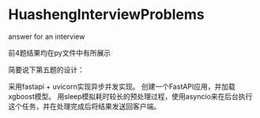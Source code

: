 # HuashengInterviewProblems
answer for an interview


前4题结果均在py文件中有所展示

简要说下第五题的设计：

采用fastapi + uvicorn实现异步并发实现。
创建一个FastAPI应用，并加载xgboost模型。
用sleep模拟耗时较长的预处理过程，使用asyncio来在后台执行这个任务，并在处理完成后将结果发送回客户端。